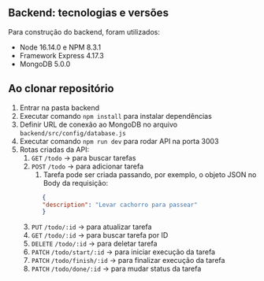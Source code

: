 ## Backend: tecnologias e versões

Para construção do backend, foram utilizados:

- Node 16.14.0 e NPM 8.3.1
- Framework Express 4.17.3
- MongoDB 5.0.0

## Ao clonar repositório

1. Entrar na pasta backend
2. Executar comando ```npm install``` para instalar dependências
3. Definir URL de conexão ao MongoDB no arquivo ``backend/src/config/database.js``
4. Executar comando ```npm run dev``` para rodar API na porta 3003
5. Rotas criadas da API:
    1. ``GET`` ``/todo`` -> para buscar tarefas
    2. ``POST`` ``/todo`` -> para adicionar tarefa
       1. Tarefa pode ser criada passando, por exemplo, o objeto JSON no Body da requisição: 
       ```json
          {
          "description": "Levar cachorro para passear"
          }
       ```
    3. ``PUT`` ``/todo/:id`` -> para atualizar tarefa
    4. ``GET`` ``/todo/:id`` -> para buscar tarefa por ID
    5. ``DELETE`` ``/todo/:id`` -> para deletar tarefa
    6. ``PATCH`` ``/todo/start/:id`` -> para iniciar execução da tarefa
    7. ``PATCH`` ``/todo/finish/:id`` -> para finalizar execução da tarefa
    8. ``PATCH`` ``/todo/done/:id`` -> para mudar status da tarefa
